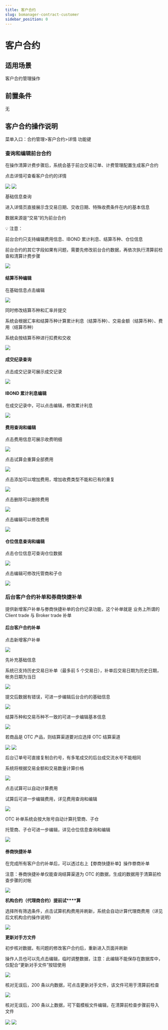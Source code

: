 ```yaml
---
title: 客户合约
slug: bomanager-contract-customer
sidebar_position: 0
---
```



# 客户合约

## 适用场景

客户合约管理操作

## 前置条件

无

## 客户合约操作说明

菜单入口：合约管理&gt;客户合约&gt;详情 功能键

### **查询和编辑前****台****合约**

在操作清算计费步骤后，系统会基于前台交易订单、计费管理配置生成客户合约

点击详情可查看客户合约的详情

<img src="/assets/JzMlbzEIFohA3CxG5RDctXwQnOb.png" src-width="2456" src-height="1242" align="center"/>

<img src="/assets/VIDHbRJ4RoVyyHxV5T7cJHPmnwh.png" src-width="2484" src-height="1530" align="center"/>

基础信息查询

进入详情页直接展示含交易日期、交收日期、特殊收费条件在内的基本信息

数据来源是“交易”的为前台合约

<div class="callout callout-bg-2 callout-border-2">
<p>💡 注意：</p>
<p>前台合约只支持编辑费用信息、IBOND 累计利息、结算币种、仓位信息</p>
<p>前台合约的其它字段如果有问题，需要先修改前台合约数据，再依次执行清算前检查和清算计费步骤</p>
</div>

<img src="/assets/RwiIbvmCyoNdmKxdYE5cvDD7n2c.png" src-width="2486" src-height="1544" align="center"/>

#### 结算币种编辑

在基础信息点击编辑

<img src="/assets/VRIQb5nbeomSLjxm4pKcr2Xlndg.png" src-width="2486" src-height="1502" align="center"/>

同时修改结算币种和汇率并提交

系统会根据汇率和结算币种计算累计利息（结算币种）、交易金额（结算币种）、费用（结算币种）

系统会按结算币种进行扣费和交收

<img src="/assets/RRMmbtWqaoECF9xuvKGcJY3pnQe.png" src-width="2512" src-height="1558" align="center"/>

#### 成交纪录查询

点击成交记录可展示成交记录

<img src="/assets/Rii5b6TVIoDuGLxflBIcpV1Vngh.png" src-width="2480" src-height="1542" align="center"/>

#### IBOND 累计利息编辑

在成交记录中，可以点击编辑，修改累计利息

<img src="/assets/EfrCbauyBomid9xnJDZc25Agnvf.png" src-width="2500" src-height="1556" align="center"/>

#### 费用查询和编辑

点击费用信息可展示收费明细

<img src="/assets/Yyw5bB0gGoteoLxxgIBcFMwQnjh.png" src-width="2488" src-height="1526" align="center"/>

点击试算会重算全部费用

<img src="/assets/GDtPbJoDzoS89oxA8PZcqKZbnuT.png" src-width="2480" src-height="1536" align="center"/>

点击添加可以增加费用，增加收费类型不能和已有的重复

<img src="/assets/P1mRbcGXcox4KRxh9lLc0cwUnWd.png" src-width="2894" src-height="1548" align="center"/>

点击删除可以删除费用

<img src="/assets/RJV3bz2ZloEFhSxsDLgcfB6Pnue.png" src-width="2892" src-height="1538" align="center"/>

点击编辑可以修改费用

<img src="/assets/Do1FboLhIopualxNChwcvBBsnOc.png" src-width="2916" src-height="1538" align="center"/>

#### 仓位信息查询和编辑

点击仓位信息可查询仓位数据

<img src="/assets/MRKBbz8wvoOLNOxsCKscYVN2nXg.png" src-width="2900" src-height="1552" align="center"/>

点击编辑可修改托管商和子仓

<img src="/assets/Cwkbb7r8BogK2vxy3J3c745snwf.png" src-width="2914" src-height="1544" align="center"/>

### 后台客户**合约补单和券商快捷补单**

提供新增客户补单与劵商快捷补单的合约记录功能，这个补单就是 业务上所谓的 Client trade 与 Broker trade 补单

#### 后台客户合约补单

点击新增客户补单

<img src="/assets/IYrhbsWRCownhBxzpWcc4EA0nIh.png" src-width="2900" src-height="1546" align="center"/>

先补充基础信息

系统已支持历史交易日补单（最多前 5 个交易日），补单后交易日期为历史日期，帐务日期为当日

<img src="/assets/CWjBbOz3MoyO7yx1vCWcSSd9nDb.png" src-width="2256" src-height="1274" align="center"/>

提交后数据有错误，可进一步编辑后台合约的基础信息

<img src="/assets/ZnP8b9v5boPK0HxHayFcnR3yneg.png" src-width="2906" src-height="1550" align="center"/>

结算币种和交易币种不一致的可进一步编辑基本信息

<img src="/assets/EQ3pbRDNMogatTxVpXTcVdjznYd.png" src-width="2904" src-height="1544" align="center"/>

若商品是 OTC 产品，则结算渠道要对应选择 OTC 结算渠道

<img src="/assets/Ntqvbnvnlo8wufxuGBAcECV6npg.png" src-width="2910" src-height="1554" align="center"/>

<img src="/assets/F5uvb1vDNoot6jx7JiSc8eWZnbb.png" src-width="2896" src-height="1552" align="center"/>

后台订单号可直接复制合约号，有多笔成交的后台成交流水号不能相同

系统将根据交易金额和交易数量计算价格

<img src="/assets/Tye7b1wOFoKzTixKNHscxrJpnQb.png" src-width="2914" src-height="1552" align="center"/>

点击试算可以自动计算费用

试算后可进一步编辑费用，详见费用查询和编辑

<img src="/assets/WyTqblDofoqj2qxpwpMcaGU4nPf.png" src-width="2900" src-height="1540" align="center"/>

OTC 补单系统会按大账号自动计算托管商、子仓

托管商、子仓可进一步编辑，详见仓位信息查询和编辑

<img src="/assets/Kb74bcpuDoZeGNxIILvcnbisnyf.png" src-width="2900" src-height="1550" align="center"/>

#### **券商快捷补单**

在完成所有客户合约补单后，可以透过右上【劵商快捷补单】操作劵商补单

注意：券商快捷补单仅能查询结算渠道为 OTC 的数据，生成的数据用于清算前检查步骤的对帐

<img src="/assets/VGDjbzjyAouGmgxaMF9cGGMknUh.png" src-width="2898" src-height="1520" align="center"/>

**机构****合约（代理商合约）提前****试****算**

选择所有筛选条件，点击试算机构费用并刷新，系统会自动计算代理商费用（详见后文机构合约操作说明）

<img src="/assets/UoLsbDV2Ko8e7gxe00Wc1h1UnAb.png" src-width="2914" src-height="1098" align="center"/>

**更新****对****手****方****文件**

初步核对数据，有问题的修改客户合约后，重新进入页面并刷新

操作人员也可以先点击编辑，临时调整数据，注意：此编辑不能保存在数据库中，仅配合“更新对手文件”按钮使用

<img src="/assets/SJNqbCD1DoGaFvxuZDMc36qbneF.png" src-width="2926" src-height="1554" align="center"/>

核对无误后，200 条以内数据，可点击更新对手文件，该文件可用于清算前检查

<img src="/assets/PUf9buLloocyCZxP37Wc81gZnGf.png" src-width="2922" src-height="848" align="center"/>

核对无误后，200 条以上数据，可下载模板文件编辑，在清算前检查步骤前导入文件

<img src="/assets/MxspbLLh0o1pDux50q1c0ssgnVc.png" src-width="2920" src-height="838" align="center"/>

<img src="/assets/KkvFbFwLdoxihyx6Yaac1HifnAh.png" src-width="2904" src-height="1542" align="center"/>

